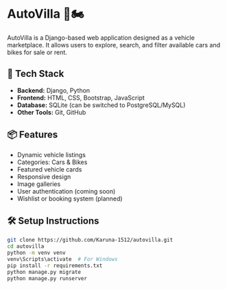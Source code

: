 
# AutoVilla 🚗🏍️

AutoVilla is a Django-based web application designed as a vehicle marketplace. It allows users to explore, search, and filter available cars and bikes for sale or rent.

## 🔧 Tech Stack

- **Backend:** Django, Python
- **Frontend:** HTML, CSS, Bootstrap, JavaScript
- **Database:** SQLite (can be switched to PostgreSQL/MySQL)
- **Other Tools:** Git, GitHub

## 📦 Features

- Dynamic vehicle listings
- Categories: Cars & Bikes
- Featured vehicle cards
- Responsive design
- Image galleries
- User authentication (coming soon)
- Wishlist or booking system (planned)

## 🛠️ Setup Instructions

```bash
git clone https://github.com/Karuna-1512/autovilla.git
cd autovilla
python -m venv venv
venv\Scripts\activate  # For Windows
pip install -r requirements.txt
python manage.py migrate
python manage.py runserver
